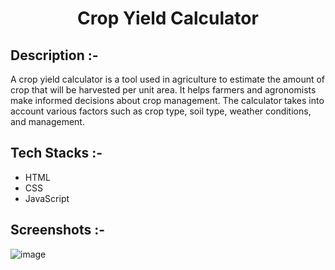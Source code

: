 # <p align="center">Crop Yield Calculator</p>

## Description :-

A crop yield calculator is a tool used in agriculture to estimate the amount of crop that will be harvested per unit area. It helps farmers and agronomists make informed decisions about crop management.
The calculator takes into account various factors such as crop type, soil type, weather conditions, and management.

## Tech Stacks :-

- HTML
- CSS
- JavaScript

## Screenshots :-

![image](https://github.com/Rakesh9100/CalcDiverse/assets/73993775/dbafed77-26a7-4def-9b4a-2537226dc30c)
